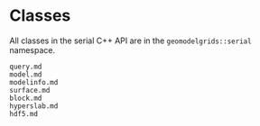 # Classes

All classes in the serial C++ API are in the `geomodelgrids::serial` namespace.

```{toctree}
query.md
model.md
modelinfo.md
surface.md
block.md
hyperslab.md
hdf5.md
```

